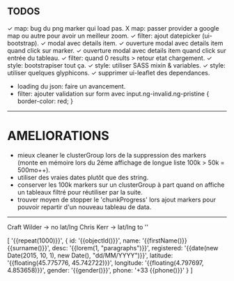 ## TODOS

✓ map: bug du png marker qui load pas.
X map: passer provider a google map ou autre pour avoir un meilleur zoom.
✓ filter: ajout datepicker (ui-bootstrap).
✓ modal avec details item.
✓ ouverture modal avec details item quand click sur marker.
✓ ouverture modal avec details item quand click sur entrée du tableau.
✓ filter: quand 0 results > retour etat chargement.
✓ style: bootstrapiser tout ça.
✓ style: utiliser SASS mixin & variables.
✓ style: utiliser quelques glyphicons.
✓ supprimer ui-leaflet des dependances.
- loading du json: faire un avancement.
- filter: ajouter validation sur form avec input.ng-invalid.ng-pristine { border-color: red; }

------------------------

# AMELIORATIONS

- mieux cleaner le clusterGroup lors de la suppression des markers (monte en mémoire lors du 2éme affichage de longue liste 100k > 50k = 500mo++).
- utiliser des vraies dates plutôt que des string.
- conserver les 100k markers sur un clusterGroup à part quand on affiche un tableaux filtré pour réutiliser par la suite.
- trouver moyen de stopper le 'chunkProgress' lors ajout markers pour pouvoir repartir d'un nouveau tableau de data.

------------------------

Craft Wilder -> no lat/lng
Chris Kerr -> lat/lng to ''

[
  '{{repeat(1000)}}',
  {
    id: '{{objectId()}}',
    name: '{{firstName()}} {{surname()}}',
    desc: '{{lorem(1, "paragraphs")}}',
    registered: '{{date(new Date(2015, 10, 1), new Date(), "dd/MM/YYYY")}}',
    latitude: '{{floating(45.775776, 45.742722)}}',
    longitude: '{{floating(4.797697, 4.853658)}}',
    gender: '{{gender()}}',
    phone: '+33 {{phone()}}'
  }
]